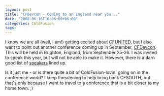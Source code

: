 ```yaml
---
layout: post
title: "CFDevcon - Coming to an England near you..."
date: "2008-06-16T16:06:00+06:00"
categories: ColdFusion 
tags: 
---
```


I know we are all (well, I am!) getting excited about <a href="http://www.cfunited">CFUNITED</a>, but I also want to point out another conference coming up in September, <a href="http://www.cfdevcon.com/">CFDevcon</a>. This will be held in Brighton, England, from September 25-26. I was invited to speak this year, but will not be able to make it. However, there is a darn good list of <a href="http://www.cfdevcon.com/speakers.cfm">speakers</a> lined up.

Is it just me - or is there quite a bit of ColdFusion-lovin' going on in the conference world? I keep threatening to help bring back CFSOUTH, but that's only because I want to travel to a conference that is a bit closer to my home town. ;)